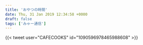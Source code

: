 ```yaml
---
title: 'おやつの時間'
date: Thu, 31 Jan 2019 12:34:58 +0000
draft: false
tags: ['みゃー通信']
---
```


{{< tweet user="CAFECOOKS" id="1090596978465988608" >}}
